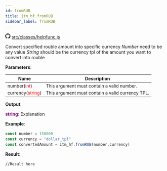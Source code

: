 ```yaml
---
id: fromRUB
title: itm_hf.fromRUB
sidebar_label: fromRUB
---
```

![](/img/github.png) [src/classes/helpfunc.js](https://github.com/TrustedSourceLeaks/LeakedServer/blob/master/src/classes/helpfunc.js)

Convert specified rouble amount into specific currency
*Number* need to be any value
*String* should be the currency tpl of the amount you want to convert into rouble

**Parameters**:

Name  |   Description 
----------- |   -----------
number(<font color="red">int</font>)  |   This argument must contain a valid number.
currency(<font color="red">string</font>)  | This argument must contain a valid currency TPL.


**Output**:

**<font color="purple">string</font>**: Explanation


**Example**:
```js
const number = 150000
const currency = "dollar_tpl"
const convertedAmount = itm_hf.fromRUB(number,currency)
```

**Result**:
```
//Result here
```